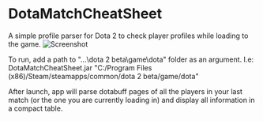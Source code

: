 # DotaMatchCheatSheet

A simple profile parser for Dota 2 to check player profiles while loading to the game.
![Screenshot](https://pp.vk.me/c837530/v837530966/efe9/6w3uYspgT6g.jpg)

To run, add a path to "...\dota 2 beta\game\dota" folder as an argument. I.e:
  DotaMatchCheatSheet.jar "C:/Program Files (x86)/Steam/steamapps/common/dota 2 beta/game/dota"
  
After launch, app will parse dotabuff pages of all the players in your last match (or the one you are currently loading in) and display all information in a compact table.
